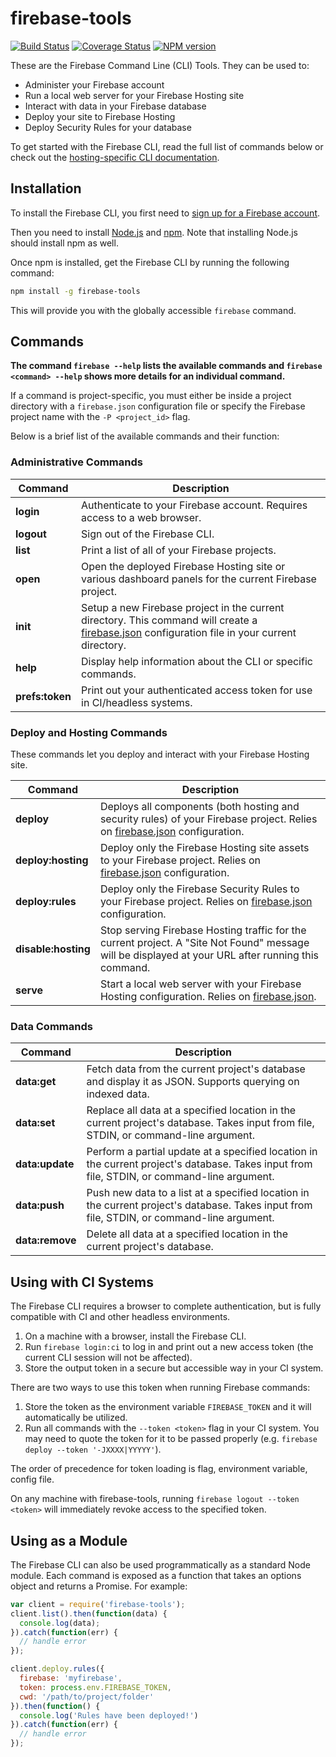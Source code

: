 # firebase-tools

[![Build Status](https://travis-ci.org/firebase/firebase-tools.svg?branch=master)](https://travis-ci.org/firebase/firebase-tools)
[![Coverage Status](https://img.shields.io/coveralls/firebase/firebase-tools.svg?branch=master&style=flat)](https://coveralls.io/r/firebase/firebase-tools)
[![NPM version](https://badge.fury.io/js/firebase-tools.svg)](http://badge.fury.io/js/firebase-tools)

These are the Firebase Command Line (CLI) Tools. They can be used to:

* Administer your Firebase account
* Run a local web server for your Firebase Hosting site
* Interact with data in your Firebase database
* Deploy your site to Firebase Hosting
* Deploy Security Rules for your database

To get started with the Firebase CLI, read the full list of commands below or check out the [hosting-specific CLI documentation](https://www.firebase.com/docs/hosting/command-line-tool.html).


## Installation

To install the Firebase CLI, you first need to [sign up for a Firebase account](https://www.firebase.com/signup/).

Then you need to install [Node.js](http://nodejs.org/) and [npm](https://npmjs.org/). Note that
installing Node.js should install npm as well.

Once npm is installed, get the Firebase CLI by running the following command:

```bash
npm install -g firebase-tools
```

This will provide you with the globally accessible `firebase` command.


## Commands

**The command `firebase --help` lists the available commands and `firebase <command> --help` shows more details for an individual command.**

If a command is project-specific, you must either be inside a project directory with a
`firebase.json` configuration file or specify the Firebase project name with the `-P <project_id>` flag.

Below is a brief list of the available commands and their function:

### Administrative Commands

Command | Description
------- | -----------
**login** | Authenticate to your Firebase account. Requires access to a web browser.
**logout** | Sign out of the Firebase CLI.
**list** | Print a list of all of your Firebase projects.
**open** | Open the deployed Firebase Hosting site or various dashboard panels for the current Firebase project.
**init** | Setup a new Firebase project in the current directory. This command will create a [firebase.json][1] configuration file in your current directory.
**help** | Display help information about the CLI or specific commands.
**prefs:token** | Print out your authenticated access token for use in CI/headless systems.

### Deploy and Hosting Commands

These commands let you deploy and interact with your Firebase Hosting site.

Command | Description
------- | -----------
**deploy** | Deploys all components (both hosting and security rules) of your Firebase project. Relies on [firebase.json][1] configuration.
**deploy:hosting** | Deploy only the Firebase Hosting site assets to your Firebase project. Relies on [firebase.json][1] configuration.
**deploy:rules** | Deploy only the Firebase Security Rules to your Firebase project. Relies on [firebase.json][1] configuration.
**disable:hosting** | Stop serving Firebase Hosting traffic for the current project. A "Site Not Found" message will be displayed at your URL after running this command.
**serve** | Start a local web server with your Firebase Hosting configuration. Relies on [firebase.json][1].

### Data Commands

Command | Description
------- | -----------
**data:get** | Fetch data from the current project's database and display it as JSON. Supports querying on indexed data.
**data:set** | Replace all data at a specified location in the current project's database. Takes input from file, STDIN, or command-line argument.
**data:update** | Perform a partial update at a specified location in the current project's database. Takes input from file, STDIN, or command-line argument.
**data:push** | Push new data to a list at a specified location in the current project's database. Takes input from file, STDIN, or command-line argument.
**data:remove** | Delete all data at a specified location in the current project's database.

[1]:https://www.firebase.com/docs/hosting/guide/full-config.html

## Using with CI Systems

The Firebase CLI requires a browser to complete authentication, but is fully
compatible with CI and other headless environments.

1. On a machine with a browser, install the Firebase CLI.
2. Run `firebase login:ci` to log in and print out a new access token
   (the current CLI session will not be affected).
3. Store the output token in a secure but accessible way in your CI system.

There are two ways to use this token when running Firebase commands:

1. Store the token as the environment variable `FIREBASE_TOKEN` and it will
   automatically be utilized.
2. Run all commands with the `--token <token>` flag in your CI system. You
   may need to quote the token for it to be passed properly (e.g. `firebase deploy --token '-JXXXX|YYYYY'`).

The order of precedence for token loading is flag, environment variable, config file.

On any machine with firebase-tools, running `firebase logout --token <token>`
will immediately revoke access to the specified token.

## Using as a Module

The Firebase CLI can also be used programmatically as a standard Node module. Each command is exposed as a function that takes an options object and returns a Promise. For example:

```js
var client = require('firebase-tools');
client.list().then(function(data) {
  console.log(data);
}).catch(function(err) {
  // handle error
});

client.deploy.rules({
  firebase: 'myfirebase',
  token: process.env.FIREBASE_TOKEN,
  cwd: '/path/to/project/folder'
}).then(function() {
  console.log('Rules have been deployed!')
}).catch(function(err) {
  // handle error
});
```
